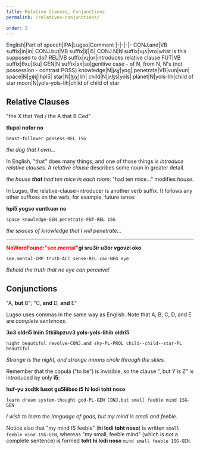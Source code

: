 ```yaml
---
title: Relative Clauses, Conjunctions
permalink: /relatives-conjunctions/

order: 3
---
```


English|Part of speech|IPA|Lugso|Comment
|-|-|-|-
CONJ.and|VB suffix|in|in|
CONJ.but|VB suffix|iʃ|i5|
CONJ.N|N suffix|vɻʌ|vro|what is this supposed to do?
REL|VB suffix|ʌɻ|or|introduces relative clause
FUT|VB suffix|θxu|tku|
GEN|N suffix|sʌ|so|genitive case - of N, from N, N's (not possession - contrast POSS)
knowledge|N|jʌɣ|yog|
penetrate|VB|vun|vun|
space|N|χɸiʃ|hpi5|
star|N|ɮiχ|lih|
child|N|jʌɮs|yols|
planet|N|yols-lih|child of star
moon|N|yols-yols-lih|child of child of star

## Relative Clauses

"the X that Yed / the A that B Ced"

**tlupol nofor no**

`beast-follower possess-REL 1SG`

_the dog that I own..._

In English, "that" does many things, and one of those things is _introduce relative clauses_. A _relative clause_ describes some noun in greater detail.

_the house **that** had ten mice in each room_: "had ten mice..." modifies _house_.

In Lugso, the relative-clause-introducer is another verb suffix. It follows any other suffixes on the verb, for example, future tense:

**hpi5 yogso vuntkuor no**

`space knowledge-GEN penetrate-FUT-REL 1SG`

_the spaces of knowledge that I will penetrate..._

---

**<span style="color:red">NoWordFound:"see.mental"</span>gi sru3ir u3or vgovzi oko**

`see.mental-IMP truth-ACC sense-REL can-NEG eye`

_Behold the truth that no eye can perceive!_

## Conjunctions

"A, **but** B"; "C, **and** D, **and** E"

Lugso uses commas in the same way as English. Note that A, B, C, D, and E are _complete sentences_.

**3o3 oldri5 lniin 5tkiibpzuv3 yols-yols-lihib oldri5**

`night beautiful revolve-CONJ.and sky-PL-PROL child--child--star-PL beautiful`

_Strange is the night, and strange moons circle through the skies._

Remember that the copula ("to be") is invisible, so the clause ", but Y is Z" is introduced by only **i5**:

**huf-yu zodtk lusot gu5liibso i5 hi lodi toht noso**

`learn dream system-thought god-PL-GEN CONJ.but small feeble mind 1SG-GEN`

_I wish to learn the language of gods, but my mind is small and feeble._

Notice also that "my mind IS feeble" (**hi lodi toht noso**) is written `small feeble mind 1SG-GEN`, whereas "my small, feeble mind" (which is _not_ a complete sentence) is formed **toht hi lodi noso** `mind small feeble 1SG-GEN`.
